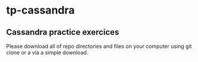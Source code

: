 # tp-cassandra
## Cassandra practice exercices
Please download all of repo directories and files on your computer using git clone or a via a simple download.

